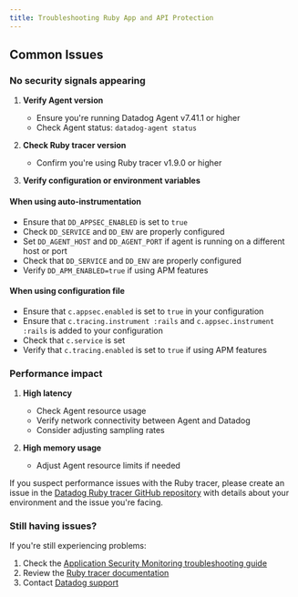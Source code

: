 ```yaml
---
title: Troubleshooting Ruby App and API Protection
---
```


## Common Issues

### No security signals appearing

1. **Verify Agent version**
   - Ensure you're running Datadog Agent v7.41.1 or higher
   - Check Agent status: `datadog-agent status`

2. **Check Ruby tracer version**
   - Confirm you're using Ruby tracer v1.9.0 or higher

3. **Verify configuration or environment variables**

#### When using auto-instrumentation

- Ensure that `DD_APPSEC_ENABLED` is set to `true`
- Check `DD_SERVICE` and `DD_ENV` are properly configured
- Set `DD_AGENT_HOST` and `DD_AGENT_PORT` if agent is running on a different host or port
- Check that `DD_SERVICE` and `DD_ENV` are properly configured
- Verify `DD_APM_ENABLED=true` if using APM features

#### When using configuration file

- Ensure that `c.appsec.enabled` is set to `true` in your configuration
- Ensure that `c.tracing.instrument :rails` and `c.appsec.instrument :rails` is added to your configuration
- Check that `c.service` is set
- Verify that `c.tracing.enabled` is set to `true` if using APM features

### Performance impact

1. **High latency**
   - Check Agent resource usage
   - Verify network connectivity between Agent and Datadog
   - Consider adjusting sampling rates

2. **High memory usage**
   - Adjust Agent resource limits if needed

If you suspect performance issues with the Ruby tracer, please create an issue in the [Datadog Ruby tracer GitHub repository][4] with details about your environment and the issue you're facing.

### Still having issues?

If you're still experiencing problems:

1. Check the [Application Security Monitoring troubleshooting guide][1]
2. Review the [Ruby tracer documentation][2]
3. Contact [Datadog support][3]

[1]: /security/application_security/troubleshooting
[2]: /tracing/trace_collection/compatibility/ruby
[3]: /help
[4]: https://github.com/DataDog/dd-trace-rb
